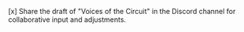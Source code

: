 [x] Share the draft of "Voices of the Circuit" in the Discord channel for collaborative input and adjustments.